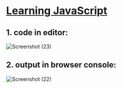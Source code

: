 # [Learning JavaScript](https://im-learning-js.now.sh)

## 1. code in editor:

![Screenshot (23)](https://user-images.githubusercontent.com/59761032/164990109-dfaa59a9-a670-40b4-8825-275876ef653e.png)

## 2. output in browser console:

![Screenshot (22)](https://user-images.githubusercontent.com/59761032/164990140-cd32e2d9-d0b9-4dc7-9413-f0c2e0228c3d.png)
